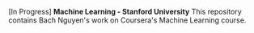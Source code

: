 [In Progress] **Machine Learning - Stanford University**  This repository contains Bach Nguyen's work on Coursera's Machine Learning course.
